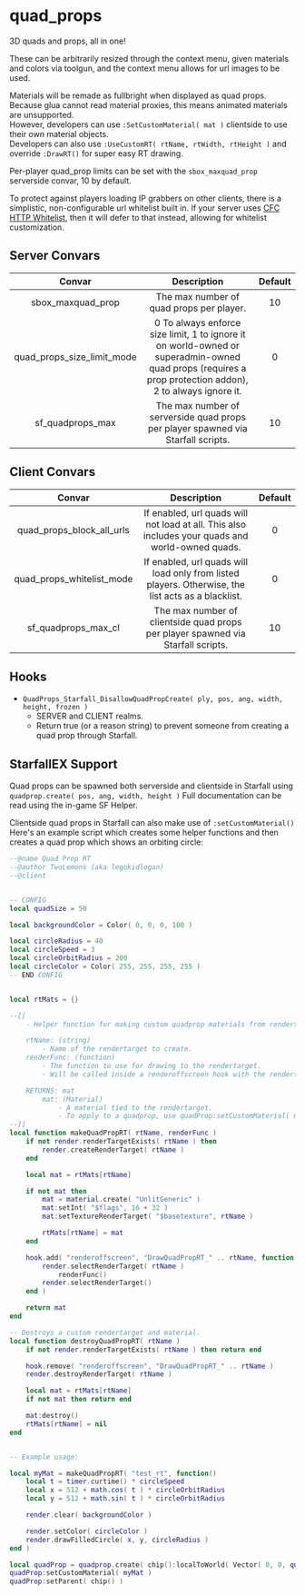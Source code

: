 # quad_props

3D quads and props, all in one!

These can be arbitrarily resized through the context menu, given materials and colors via toolgun, and the context menu allows for url images to be used.

Materials will be remade as fullbright when displayed as quad props. Because glua cannot read material proxies, this means animated materials are unsupported. \
However, developers can use `:SetCustomMaterial( mat )` clientside to use their own material objects. \
Developers can also use `:UseCustomRT( rtName, rtWidth, rtHeight )` and override `:DrawRT()` for super easy RT drawing.

Per-player quad_prop limits can be set with the `sbox_maxquad_prop` serverside convar, 10 by default.

To protect against players loading IP grabbers on other clients, there is a simplistic, non-configurable url whitelist built in.
If your server uses [CFC HTTP Whitelist](https://github.com/CFC-Servers/cfc_cl_http_whitelist), then it will defer to that instead, allowing for whitelist customization.


## Server Convars

| Convar | Description | Default |
| :---: | :---: | :---: |
| sbox_maxquad_prop | The max number of quad props per player. | 10 |
| quad_props_size_limit_mode | 0 To always enforce size limit, 1 to ignore it on world-owned or superadmin-owned quad props (requires a prop protection addon), 2 to always ignore it. | 0 |
| sf_quadprops_max | The max number of serverside quad props per player spawned via Starfall scripts. | 10 |


## Client Convars

| Convar | Description | Default |
| :---: | :---: | :---: |
| quad_props_block_all_urls | If enabled, url quads will not load at all. This also includes your quads and world-owned quads. | 0 |
| quad_props_whitelist_mode | If enabled, url quads will load only from listed players. Otherwise, the list acts as a blacklist. | 0 |
| sf_quadprops_max_cl | The max number of clientside quad props per player spawned via Starfall scripts. | 10 |


## Hooks

- `QuadProps_Starfall_DisallowQuadPropCreate( ply, pos, ang, width, height, frozen )`
  - SERVER and CLIENT realms.
  - Return true (or a reason string) to prevent someone from creating a quad prop through Starfall.


## StarfallEX Support

Quad props can be spawned both serverside and clientside in Starfall using `quadprop.create( pos, ang, width, height )`
Full documentation can be read using the in-game SF Helper.

Clientside quad props in Starfall can also make use of `:setCustomMaterial()`
Here's an example script which creates some helper functions and then creates a quad prop which shows an orbiting circle:

```lua
--@name Quad Prop RT
--@author TwoLemons (aka legokidlogan)
--@client


-- CONFIG
local quadSize = 50

local backgroundColor = Color( 0, 0, 0, 100 )

local circleRadius = 40
local circleSpeed = 3
local circleOrbitRadius = 200
local circleColor = Color( 255, 255, 255, 255 )
-- END CONFIG


local rtMats = {}

--[[
    - Helper function for making custom quadprop materials from rendertargets.

    rtName: (string)
        - Name of the rendertarget to create.
    renderFunc: (function)
        - The function to use for drawing to the rendertarget.
        - Will be called inside a renderoffscreen hook with the rendertarget already selected.

    RETURNS: mat
        mat: (Material)
            - A material tied to the rendertarget.
            - To apply to a quadprop, use quadProp:setCustomMaterial( mat )
--]]
local function makeQuadPropRT( rtName, renderFunc )
    if not render.renderTargetExists( rtName ) then
        render.createRenderTarget( rtName )
    end

    local mat = rtMats[rtName]

    if not mat then
        mat = material.create( "UnlitGeneric" )
        mat:setInt( "$flags", 16 + 32 )
        mat:setTextureRenderTarget( "$basetexture", rtName )

        rtMats[rtName] = mat
    end

    hook.add( "renderoffscreen", "DrawQuadPropRT_" .. rtName, function()
        render.selectRenderTarget( rtName )
            renderFunc()
        render.selectRenderTarget()
    end )

    return mat
end

-- Destroys a custom rendertarget and material.
local function destroyQuadPropRT( rtName )
    if not render.renderTargetExists( rtName ) then return end

    hook.remove( "renderoffscreen", "DrawQuadPropRT_" .. rtName )
    render.destroyRenderTarget( rtName )

    local mat = rtMats[rtName]
    if not mat then return end

    mat:destroy()
    rtMats[rtName] = nil
end


-- Example usage:

local myMat = makeQuadPropRT( "test_rt", function()
    local t = timer.curtime() * circleSpeed
    local x = 512 + math.cos( t ) * circleOrbitRadius
    local y = 512 + math.sin( t ) * circleOrbitRadius

    render.clear( backgroundColor )

    render.setColor( circleColor )
    render.drawFilledCircle( x, y, circleRadius )
end )

local quadProp = quadprop.create( chip():localToWorld( Vector( 0, 0, quadSize / 2 ) ), chip():getAngles(), quadSize, quadSize )
quadProp:setCustomMaterial( myMat )
quadProp:setParent( chip() )
```
